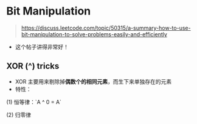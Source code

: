 # Bit Manipulation

> https://discuss.leetcode.com/topic/50315/a-summary-how-to-use-bit-manipulation-to-solve-problems-easily-and-efficiently

* 这个帖子讲得非常好！



## XOR \(^\) tricks

* XOR 主要用来剔除掉**偶数个的相同元素**，而生下来单独存在的元素
* 特性： 

\(1\) 恒等律：\`A ^ 0 = A\`

\(2\) 归零律



